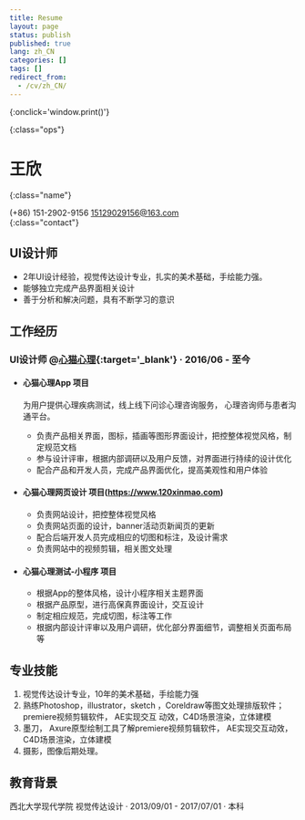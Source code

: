 ```yaml
---
title: Resume
layout: page
status: publish
published: true
lang: zh_CN
categories: []
tags: []
redirect_from:
  - /cv/zh_CN/
---
```


<link href="/css/resume.css" rel="stylesheet" />
<style type="text/css">
.post-content {
	font-family: 'PingFang SC', 'Hiragino Sans GB',
		'Microsoft YaHei',
		'WenQuanYi Micro Hei',
		'Helvetica Neue', Helvetica, Arial, sans-serif;
}

.post-content h4 {
	font-size: 16px;
	margin-bottom: 5px;
}

ul.proj-list {
	margin: 0;
	list-style: none;
}

ul.proj-list > li > ul {
	margin-left: 30px;
	list-style: initial;
}
</style>

[<i class="fa fa-language"></i>](/resume/ '英文简历')
[<i class="fa fa-print"></i>](# '打印简历'){:onclick='window.print()'}
<!--
[<i class="fa fa-download"></i>](/assets/resume.pdf '下载简历')
-->
{:class="ops"}

# 王欣
{:class="name"}

<i class="fa fa-fw fa-phone"></i> (+86) 151-2902-9156
<i class="fa fa-fw fa-envelope-o"></i> [15129029156@163.com](mailto:m13120331539@163.com)
<br/>
{:class="contact"}

## UI设计师

* 2年UI设计经验，视觉传达设计专业，扎实的美术基础，手绘能力强。
* 能够独立完成产品界面相关设计
* 善于分析和解决问题，具有不断学习的意识
## 工作经历

### UI设计师 @[心猫心理](https://www.120xinmao.com){:target='_blank'} &middot; 2016/06 - 至今
* #### 心猫心理App 项目

	 为用户提供心理疾病测试，线上线下问诊心理咨询服务，
	心理咨询师与患者沟通平台。

  * 负责产品相关界面，图标，插画等图形界面设计，把控整体视觉风格，制定规范文档
  * 参与设计评审，根据内部调研以及用户反馈，对界面进行持续的设计优化
  * 配合产品和开发人员，完成产品界面优化，提高美观性和用户体验

* #### 心猫心理网页设计 项目(https://www.120xinmao.com)

  * 负责网站设计，把控整体视觉风格
  * 负责网站页面的设计，banner活动页新闻页的更新
  * 配合后端开发人员完成相应的切图和标注，及设计需求
  * 负责网站中的视频剪辑，相关图文处理


* #### 心猫心理测试-小程序 项目

  * 根据App的整体风格，设计小程序相关主题界面
  * 根据产品原型，进行高保真界面设计，交互设计
  * 制定相应规范，完成切图，标注等工作
  * 根据内部设计评审以及用户调研，优化部分界面细节，调整相关页面布局等 

## 专业技能

1. 视觉传达设计专业，10年的美术基础，手绘能力强
2. 熟练Photoshop，illustrator，sketch ，Coreldraw等图文处理排版软件；premiere视频剪辑软件， AE实现交互
动效，C4D场景渲染，立体建模
3. 墨刀， Axure原型绘制工具了解premiere视频剪辑软件， AE实现交互动效，C4D场景渲染，立体建模
4. 摄影，图像后期处理。


## 教育背景

西北大学现代学院  视觉传达设计 
&middot; 2013/09/01 - 2017/07/01 &middot; 本科
